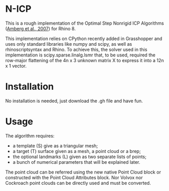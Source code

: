 # N-ICP

This is a rough implementation of the Optimal Step Nonrigid ICP Algorithms  ([Amberg et al., 2007](https://doi.org/10.1109/CVPR.2007.383165)) for Rhino 8.

This implementation relies on CPython recently added in Grasshopper and uses only standard libraries like numpy and scipy, as well as rhinoscriptsyntax and Rhino. To achieve this, the solver used in this implementation is scipy.sparse.linalg.lsmr that, to be used, required the row-major flattening of the 4n x 3 unknown matrix X to express it into a 12n x 1 vector. 

# Installation
No installation is needed, just download the .gh file and have fun.

# Usage
The algorithm requires:
- a template (S) give as a triangular mesh;
- a target (T) surface given as a mesh, a point cloud or a brep;
- the optional landmarks (L) given as two separate lists of points;
- a bunch of numerical parameters that will be explained later.

The point cloud can be referred using the new native Point Cloud block or constructed with the Point Cloud Attributes block. Nor Volvox nor Cockroach point clouds can be directly used and must be converted. 




